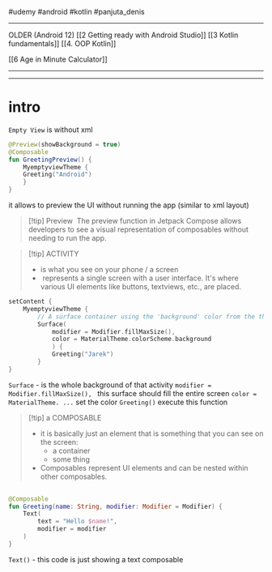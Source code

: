 #udemy #android #kotlin  #panjuta_denis

---------
OLDER (Android 12)
[[2 Getting ready with Android Studio]]
[[3 Kotlin fundamentals]]
[[4. OOP Kotlin]]

[[6 Age in Minute Calculator]]

---------










------
# intro
`Empty View` is without xml

```kotlin
@Preview(showBackground = true)  
@Composable  
fun GreetingPreview() {  
	MyemptyviewTheme {  
	Greeting("Android")  
	}  
}
```
it allows to preview the UI without running the app (similar to xml layout)

>[!tip] Preview
> The preview function in Jetpack Compose allows developers to see a visual representation of composables without needing to run the app.


>[!tip] ACTIVITY
> - is what you see on your phone / a screen
> -  represents a single screen with a user interface. It's where various UI elements like buttons, textviews, etc., are placed.

```kotlin
setContent {  
	MyemptyviewTheme {  
		// A surface container using the 'background' color from the theme  
		Surface(  
			modifier = Modifier.fillMaxSize(),  
			color = MaterialTheme.colorScheme.background  
			) {  
			Greeting("Jarek")  
		}  
}
```

`Surface` - is the whole background of that activity
	`modifier = Modifier.fillMaxSize(), ` this surface should fill the entire screen
	 `color = MaterialTheme. ...` set the color
	 `Greeting()` execute this function

>[!tip] a COMPOSABLE
> - it is basically just an element that is something that you can see on the screen:
> 	- a container
> 	- some thing
> - Composables represent UI elements and can be nested within other composables.

```kotlin
  
@Composable  
fun Greeting(name: String, modifier: Modifier = Modifier) {  
	Text(  
		text = "Hello $name!",  
		modifier = modifier  
	)  
}
```

`Text()` - this code is just showing a text composable















